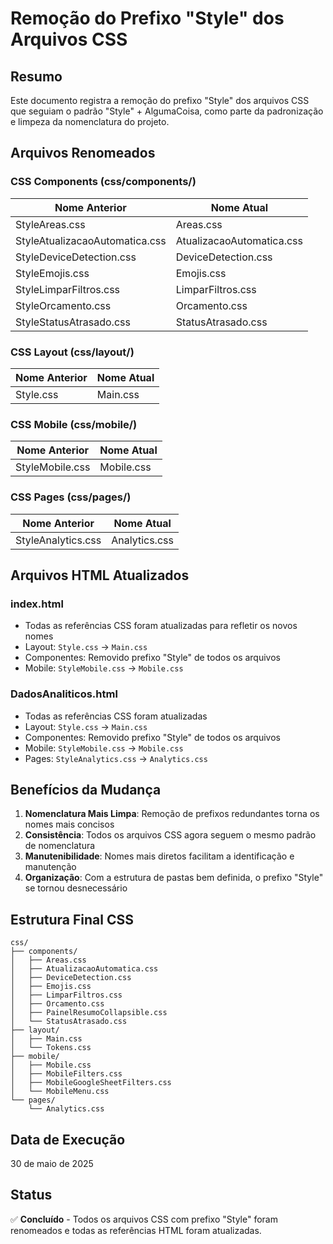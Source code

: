# Remoção do Prefixo "Style" dos Arquivos CSS

## Resumo
Este documento registra a remoção do prefixo "Style" dos arquivos CSS que seguiam o padrão "Style" + AlgumaCoisa, como parte da padronização e limpeza da nomenclatura do projeto.

## Arquivos Renomeados

### CSS Components (css/components/)
| Nome Anterior | Nome Atual |
|---------------|------------|
| StyleAreas.css | Areas.css |
| StyleAtualizacaoAutomatica.css | AtualizacaoAutomatica.css |
| StyleDeviceDetection.css | DeviceDetection.css |
| StyleEmojis.css | Emojis.css |
| StyleLimparFiltros.css | LimparFiltros.css |
| StyleOrcamento.css | Orcamento.css |
| StyleStatusAtrasado.css | StatusAtrasado.css |

### CSS Layout (css/layout/)
| Nome Anterior | Nome Atual |
|---------------|------------|
| Style.css | Main.css |

### CSS Mobile (css/mobile/)
| Nome Anterior | Nome Atual |
|---------------|------------|
| StyleMobile.css | Mobile.css |

### CSS Pages (css/pages/)
| Nome Anterior | Nome Atual |
|---------------|------------|
| StyleAnalytics.css | Analytics.css |

## Arquivos HTML Atualizados

### index.html
- Todas as referências CSS foram atualizadas para refletir os novos nomes
- Layout: `Style.css` → `Main.css`
- Componentes: Removido prefixo "Style" de todos os arquivos
- Mobile: `StyleMobile.css` → `Mobile.css`

### DadosAnaliticos.html
- Todas as referências CSS foram atualizadas
- Layout: `Style.css` → `Main.css`
- Componentes: Removido prefixo "Style" de todos os arquivos
- Mobile: `StyleMobile.css` → `Mobile.css`
- Pages: `StyleAnalytics.css` → `Analytics.css`

## Benefícios da Mudança

1. **Nomenclatura Mais Limpa**: Remoção de prefixos redundantes torna os nomes mais concisos
2. **Consistência**: Todos os arquivos CSS agora seguem o mesmo padrão de nomenclatura
3. **Manutenibilidade**: Nomes mais diretos facilitam a identificação e manutenção
4. **Organização**: Com a estrutura de pastas bem definida, o prefixo "Style" se tornou desnecessário

## Estrutura Final CSS

```
css/
├── components/
│   ├── Areas.css
│   ├── AtualizacaoAutomatica.css
│   ├── DeviceDetection.css
│   ├── Emojis.css
│   ├── LimparFiltros.css
│   ├── Orcamento.css
│   ├── PainelResumoCollapsible.css
│   └── StatusAtrasado.css
├── layout/
│   ├── Main.css
│   └── Tokens.css
├── mobile/
│   ├── Mobile.css
│   ├── MobileFilters.css
│   ├── MobileGoogleSheetFilters.css
│   └── MobileMenu.css
└── pages/
    └── Analytics.css
```

## Data de Execução
30 de maio de 2025

## Status
✅ **Concluído** - Todos os arquivos CSS com prefixo "Style" foram renomeados e todas as referências HTML foram atualizadas.

